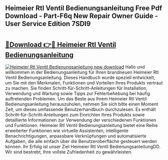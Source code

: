## Heimeier Rtl Ventil Bedienungsanleitung Free Pdf Download - Part-F6q New Repair Owner Guide - User Service Edition 7SDI9

# <h2><a href="http://df56je.blite.top/?on=Heimeier+Rtl+Ventil+Bedienungsanleitung">🔗Download 👉🔴 Heimeier Rtl Ventil Bedienungsanleitung</a></h2>

[![Heimeier Rtl Ventil Bedienungsanleitung new download](https://i.imgur.com/lujVjoI.png)](http://df56je.blite.top/?on=Heimeier+Rtl+Ventil+Bedienungsanleitung)
Hallo und willkommen in der Bedienungsanleitung für Ihren brandneuen Heimeier Rtl Ventil Bedienungsanleitung. Dieses Handbuch wurde speziell entwickelt, um Sie mit den Merkmalen, Funktionen und Vorteilen Ihres Produkts vertraut zu machen. Sie finden Schritt-für-Schritt-Anleitungen für Installation, Verwendung und Wartung sowie Tipps zur Fehlerbehebung bei häufig auftretenden Problemen. Um das Beste aus Ihrem Heimeier Rtl Ventil Bedienungsanleitung herauszuholen, nehmen Sie sich bitte einen Moment Zeit, um dieses umfassende Benutzerhandbuch durchzulesen. Es enthält Schritt-für-Schritt-Anleitungen zum Einrichten Ihres Produkts sowie detaillierte Informationen zur Verwendung der verschiedenen Funktionen und Funktionen. Heimeier Rtl Ventil Bedienungsanleitung bietet eine Reihe erweiterter Funktionen wie virtuelle Assistenten, intelligente Benachrichtigungen, anpassbare Verknüpfungen und automatisierte Aufgaben, die alle einfach über die Benutzeroberfläche gesteuert werden können. Ihr Erfolg ist unser Ziel Heimeier Rtl Ventil BedienungsanleitungDD. Wir sind bestrebt, Ihre vollste Zufriedenheit zu gewährleisten.

